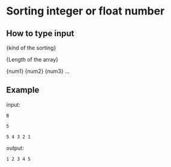 # Sorting integer or float number

## How to type input

{kind of the sorting}

{Length of the array}

{num1} {num2} {num3} ...

## Example
input:

    B

    5

    5 4 3 2 1

output:

    1 2 3 4 5